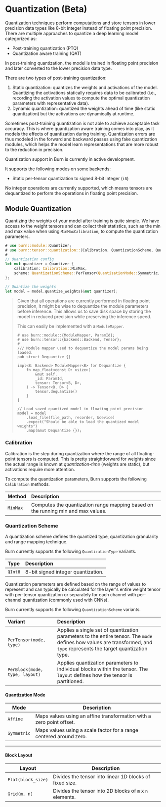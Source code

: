 # Quantization (Beta)

Quantization techniques perform computations and store tensors in lower precision data types like
8-bit integer instead of floating point precision. There are multiple approaches to quantize a deep
learning model categorized as:

- Post-training quantization (PTQ)
- Quantization aware training (QAT)

In post-training quantization, the model is trained in floating point precision and later converted
to the lower precision data type.

There are two types of post-training quantization:

1. Static quantization: quantizes the weights and activations of the model. Quantizing the
   activations statically requires data to be calibrated (i.e., recording the activation values to
   compute the optimal quantization parameters with representative data).
1. Dynamic quantization: quantized the weights ahead of time (like static quantization) but the
   activations are dynamically at runtime.

Sometimes post-training quantization is not able to achieve acceptable task accuracy. This is where
quantization aware training comes into play, as it models the effects of quantization during
training. Quantization errors are thus modeled in the forward and backward passes using fake
quantization modules, which helps the model learn representations that are more robust to the
reduction in precision.

<div class="warning">

Quantization support in Burn is currently in active development.

It supports the following modes on some backends:

- Static per-tensor quantization to signed 8-bit integer (`i8`)

No integer operations are currently supported, which means tensors are dequantized to perform the
operations in floating point precision.

</div>

## Module Quantization

Quantizing the weights of your model after training is quite simple. We have access to the weight
tensors and can collect their statistics, such as the min and max value when using
`MinMaxCalibration`, to compute the quantization parameters.

```rust , ignore
# use burn::module::Quantizer;
# use burn::tensor::quantization::{Calibration, QuantizationScheme, QuantizationType};
#
// Quantization config
let mut quantizer = Quantizer {
    calibration: Calibration::MinMax,
    scheme: QuantizationScheme::PerTensor(QuantizationMode::Symmetric, QuantizationType::QInt8),
};

// Quantize the weights
let model = model.quantize_weights(&mut quantizer);
```

> Given that all operations are currently performed in floating point precision, it might be wise to
> dequantize the module parameters before inference. This allows us to save disk space by storing
> the model in reduced precision while preserving the inference speed.
>
> This can easily be implemented with a `ModuleMapper`.
>
> ```rust, ignore
> # use burn::module::{ModuleMapper, ParamId};
> # use burn::tensor::{backend::Backend, Tensor};
> #
> /// Module mapper used to dequantize the model params being loaded.
> pub struct Dequantize {}
>
> impl<B: Backend> ModuleMapper<B> for Dequantize {
>     fn map_float<const D: usize>(
>         &mut self,
>         _id: ParamId,
>         tensor: Tensor<B, D>,
>     ) -> Tensor<B, D> {
>         tensor.dequantize()
>     }
> }
>
> // Load saved quantized model in floating point precision
> model = model
>     .load_file(file_path, recorder, &device)
>     .expect("Should be able to load the quantized model weights")
>     .map(&mut Dequantize {});
> ```

### Calibration

Calibration is the step during quantization where the range of all floating-point tensors is
computed. This is pretty straightforward for weights since the actual range is known at
_quantization-time_ (weights are static), but activations require more attention.

To compute the quantization parameters, Burn supports the following `Calibration` methods.

| Method   | Description                                                                      |
| :------- | :------------------------------------------------------------------------------- |
| `MinMax` | Computes the quantization range mapping based on the running min and max values. |

### Quantization Scheme

A quantization scheme defines the quantized type, quantization granularity and range mapping
technique.

Burn currently supports the following `QuantizationType` variants.

| Type    | Description                        |
| :------ | :--------------------------------- |
| `QInt8` | 8-bit signed integer quantization. |

Quantization parameters are defined based on the range of values to represent and can typically be
calculated for the layer's entire weight tensor with per-tensor quantization or separately for each
channel with per-channel quantization (commonly used with CNNs).

Burn currently supports the following `QuantizationScheme` variants.

| Variant                        | Description                                                                                                                                                              |
| :----------------------------- | :----------------------------------------------------------------------------------------------------------------------------------------------------------------------- |
| `PerTensor(mode, type)`        | Applies a single set of quantization parameters to the entire tensor. The `mode` defines how values are transformed, and `type` represents the target quantization type. |
| `PerBlock(mode, type, layout)` | Applies quantization parameters to individual blocks within the tensor. The `layout` defines how the tensor is partitioned.                                              |

#### Quantization Mode

| Mode        | Description                                                          |
| ----------- | -------------------------------------------------------------------- |
| `Affine`    | Maps values using an affine transformation with a zero point offset. |
| `Symmetric` | Maps values using a scale factor for a range centered around zero.   |

---

#### Block Layout

| Layout             | Description                                              |
| ------------------ | -------------------------------------------------------- |
| `Flat(block_size)` | Divides the tensor into linear 1D blocks of fixed size.  |
| `Grid(m, n)`       | Divides the tensor into 2D blocks of `m` x `n` elements. |

